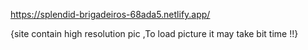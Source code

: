 https://splendid-brigadeiros-68ada5.netlify.app/

{site contain high resolution pic ,To load picture it may take bit time !!}